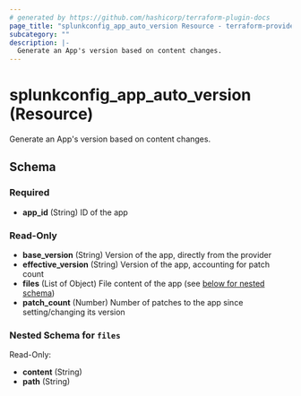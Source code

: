```yaml
---
# generated by https://github.com/hashicorp/terraform-plugin-docs
page_title: "splunkconfig_app_auto_version Resource - terraform-provider-splunkconfig"
subcategory: ""
description: |-
  Generate an App's version based on content changes.
---
```


# splunkconfig_app_auto_version (Resource)

Generate an App's version based on content changes.



<!-- schema generated by tfplugindocs -->
## Schema

### Required

- **app_id** (String) ID of the app

### Read-Only

- **base_version** (String) Version of the app, directly from the provider
- **effective_version** (String) Version of the app, accounting for patch count
- **files** (List of Object) File content of the app (see [below for nested schema](#nestedatt--files))
- **patch_count** (Number) Number of patches to the app since setting/changing its version

<a id="nestedatt--files"></a>
### Nested Schema for `files`

Read-Only:

- **content** (String)
- **path** (String)


